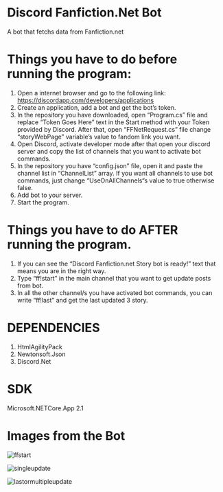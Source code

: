 # Discord Fanfiction.Net Bot
 A bot that fetchs data from Fanfiction.net


# Things you have to do before running the program: 

1. Open a internet browser and go to the following link: https://discordapp.com/developers/applications
2. Create an application, add a bot and get the bot’s token.
3. In the repository you have downloaded, open “Program.cs” file and replace “Token Goes Here” text in the Start method with your Token provided by Discord. After that, open “FFNetRequest.cs” file change “storyWebPage” variable’s value to fandom link you want.
4. Open Discord, activate developer mode after that open your discord server and copy the list of channels that you want to activate bot commands.
5. In the repository you have “config.json” file, open it and paste the channel list in “ChannelList” array. If you want all channels to use bot commands, just change “UseOnAllChannels“s
value to true otherwise false.
6. Add bot to your server.
7. Start the program.

# Things you have to do AFTER running the program.

1. If you can see the “Discord Fanfiction.net Story bot is ready!” text that means you are in the right way.
2. Type “ff!start” in the main channel that you want to get update posts from bot.
3. In all the other channel/s you have activated bot commands, you can write “ff!last” and get the last updated 3 story.

# DEPENDENCIES
1. HtmlAgilityPack
2. Newtonsoft.Json
3. Discord.Net

# SDK
Microsoft.NETCore.App 2.1

# Images from the Bot
![ffstart](https://user-images.githubusercontent.com/17615607/66404229-b7684e80-e9f0-11e9-82e2-e480a9b22d94.PNG)

![singleupdate](https://user-images.githubusercontent.com/17615607/66404226-b6cfb800-e9f0-11e9-8563-cea83435df26.PNG)

![lastormultipleupdate](https://user-images.githubusercontent.com/17615607/66404225-b6372180-e9f0-11e9-9b4f-7a8a8fd113e6.PNG)
